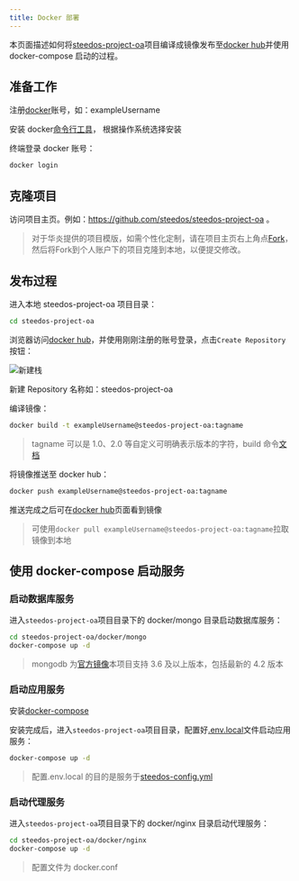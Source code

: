 ```yaml
---
title: Docker 部署
---
```


本页面描述如何将[steedos-project-oa](https://github.com/steedos/steedos-project-oa)项目编译成镜像发布至[docker hub](https://hub.docker.com/)并使用 docker-compose 启动的过程。

## 准备工作

注册[docker](https://www.docker.com/)账号，如：exampleUsername

安装 docker[命令行工具](https://docs.docker.com/get-docker/)， 根据操作系统选择安装

终端登录 docker 账号：

```bash
docker login
```

## 克隆项目

访问项目主页。例如：https://github.com/steedos/steedos-project-oa 。

> 对于华炎提供的项目模版，如需个性化定制，请在项目主页右上角点[Fork](https://help.github.com/en/github/getting-started-with-github/fork-a-repo)，然后将Fork到个人账户下的项目克隆到本地，以便提交修改。

## 发布过程

进入本地 steedos-project-oa 项目目录：

```bash
cd steedos-project-oa
```

浏览器访问[docker hub](https://hub.docker.com/)，并使用刚刚注册的账号登录，点击`Create Repository`按钮：

![新建栈](/assets/docker/新建栈.png)

新建 Repository 名称如：steedos-project-oa

编译镜像：

```bash
docker build -t exampleUsername@steedos-project-oa:tagname
```

> tagname 可以是 1.0、2.0 等自定义可明确表示版本的字符，build 命令[文档](https://docs.docker.com/engine/reference/commandline/build/)

将镜像推送至 docker hub：

```bash
docker push exampleUsername@steedos-project-oa:tagname
```

推送完成之后可在[docker hub](https://hub.docker.com/)页面看到镜像

> 可使用`docker pull exampleUsername@steedos-project-oa:tagname`拉取镜像到本地

## 使用 docker-compose 启动服务

### 启动数据库服务

进入`steedos-project-oa`项目目录下的 docker/mongo 目录启动数据库服务：

```bash
cd steedos-project-oa/docker/mongo
docker-compose up -d
```

> mongodb 为[官方镜像](https://hub.docker.com/_/mongo)本项目支持 3.6 及以上版本，包括最新的 4.2 版本

### 启动应用服务

安装[docker-compose](https://docs.docker.com/compose/install/)

安装完成后，进入`steedos-project-oa`项目目录，配置好[.env.local](https://developer.steedos.com/developer/env)文件启动应用服务：

```bash
docker-compose up -d
```

> 配置.env.local 的目的是服务于[steedos-config.yml](https://developer.steedos.com/developer/steedos_config)

### 启动代理服务

进入`steedos-project-oa`项目目录下的 docker/nginx 目录启动代理服务：

```bash
cd steedos-project-oa/docker/nginx
docker-compose up -d
```

> 配置文件为 docker.conf
